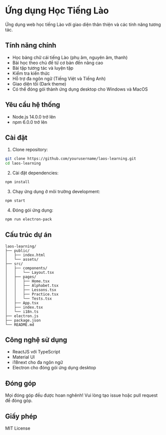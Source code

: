 # Ứng dụng Học Tiếng Lào

Ứng dụng web học tiếng Lào với giao diện thân thiện và các tính năng tương tác.

## Tính năng chính

- Học bảng chữ cái tiếng Lào (phụ âm, nguyên âm, thanh)
- Bài học theo chủ đề từ cơ bản đến nâng cao
- Bài tập tương tác và luyện tập
- Kiểm tra kiến thức
- Hỗ trợ đa ngôn ngữ (Tiếng Việt và Tiếng Anh)
- Giao diện tối (Dark theme)
- Có thể đóng gói thành ứng dụng desktop cho Windows và MacOS

## Yêu cầu hệ thống

- Node.js 14.0.0 trở lên
- npm 6.0.0 trở lên

## Cài đặt

1. Clone repository:
```bash
git clone https://github.com/yourusername/laos-learning.git
cd laos-learning
```

2. Cài đặt dependencies:
```bash
npm install
```

3. Chạy ứng dụng ở môi trường development:
```bash
npm start
```

4. Đóng gói ứng dụng:
```bash
npm run electron-pack
```

## Cấu trúc dự án

```
laos-learning/
├── public/
│   ├── index.html
│   └── assets/
├── src/
│   ├── components/
│   │   └── Layout.tsx
│   ├── pages/
│   │   ├── Home.tsx
│   │   ├── Alphabet.tsx
│   │   ├── Lessons.tsx
│   │   ├── Practice.tsx
│   │   └── Tests.tsx
│   ├── App.tsx
│   ├── index.tsx
│   └── i18n.ts
├── electron.js
├── package.json
└── README.md
```

## Công nghệ sử dụng

- ReactJS với TypeScript
- Material UI
- i18next cho đa ngôn ngữ
- Electron cho đóng gói ứng dụng desktop

## Đóng góp

Mọi đóng góp đều được hoan nghênh! Vui lòng tạo issue hoặc pull request để đóng góp.

## Giấy phép

MIT License 